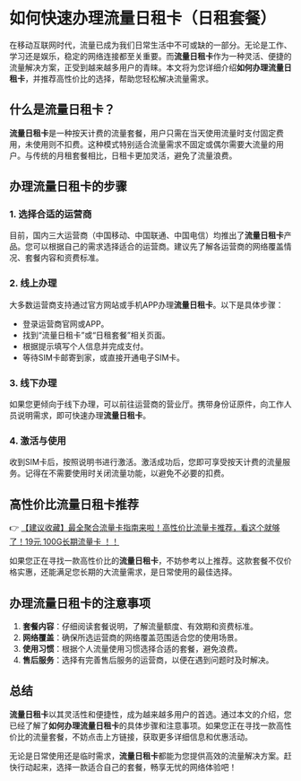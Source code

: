 # 如何快速办理流量日租卡（日租套餐）

在移动互联网时代，流量已成为我们日常生活中不可或缺的一部分。无论是工作、学习还是娱乐，稳定的网络连接都至关重要。而**流量日租卡**作为一种灵活、便捷的流量解决方案，正受到越来越多用户的青睐。本文将为您详细介绍**如何办理流量日租卡**，并推荐高性价比的选择，帮助您轻松解决流量需求。

## 什么是流量日租卡？

**流量日租卡**是一种按天计费的流量套餐，用户只需在当天使用流量时支付固定费用，未使用则不扣费。这种模式特别适合流量需求不固定或偶尔需要大流量的用户。与传统的月租套餐相比，日租卡更加灵活，避免了流量浪费。

## 办理流量日租卡的步骤

### 1. 选择合适的运营商
目前，国内三大运营商（中国移动、中国联通、中国电信）均推出了**流量日租卡**产品。您可以根据自己的需求选择适合的运营商。建议先了解各运营商的网络覆盖情况、套餐内容和资费标准。

### 2. 线上办理
大多数运营商支持通过官方网站或手机APP办理**流量日租卡**。以下是具体步骤：
- 登录运营商官网或APP。
- 找到“流量日租卡”或“日租套餐”相关页面。
- 根据提示填写个人信息并完成支付。
- 等待SIM卡邮寄到家，或直接开通电子SIM卡。

### 3. 线下办理
如果您更倾向于线下办理，可以前往运营商的营业厅。携带身份证原件，向工作人员说明需求，即可快速办理**流量日租卡**。

### 4. 激活与使用
收到SIM卡后，按照说明书进行激活。激活成功后，您即可享受按天计费的流量服务。记得在不需要使用时关闭流量功能，以避免不必要的扣费。

## 高性价比流量日租卡推荐

👉 [【建议收藏】最全聚合流量卡指南来啦！高性价比流量卡推荐，看这个就够了！19元 100G长期流量卡 ！！](https://bit.ly/Liuliangka)

如果您正在寻找一款高性价比的**流量日租卡**，不妨参考以上推荐。这款套餐不仅价格实惠，还能满足您长期的大流量需求，是日常使用的最佳选择。

## 办理流量日租卡的注意事项

1. **套餐内容**：仔细阅读套餐说明，了解流量额度、有效期和资费标准。
2. **网络覆盖**：确保所选运营商的网络覆盖范围适合您的使用场景。
3. **使用习惯**：根据个人流量使用习惯选择合适的套餐，避免浪费。
4. **售后服务**：选择有完善售后服务的运营商，以便在遇到问题时及时解决。

## 总结

**流量日租卡**以其灵活性和便捷性，成为越来越多用户的首选。通过本文的介绍，您已经了解了**如何办理流量日租卡**的具体步骤和注意事项。如果您正在寻找一款高性价比的流量套餐，不妨点击上方链接，获取更多详细信息和优惠活动。

无论是日常使用还是临时需求，**流量日租卡**都能为您提供高效的流量解决方案。赶快行动起来，选择一款适合自己的套餐，畅享无忧的网络体验吧！